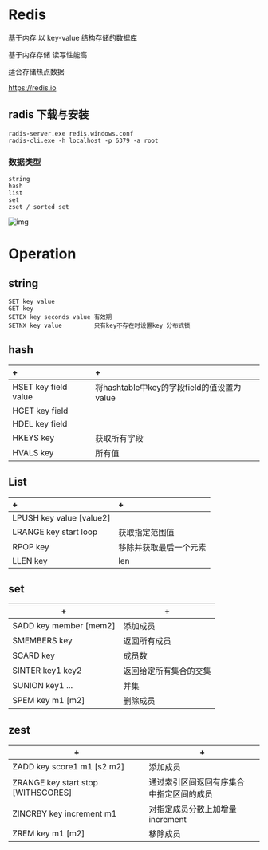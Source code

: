 # Redis

基于内存 以 key-value 结构存储的数据库

基于内存存储 读写性能高

适合存储热点数据

https://redis.io

## radis 下载与安装

```
radis-server.exe redis.windows.conf
radis-cli.exe -h localhost -p 6379 -a root
```

### 数据类型

```
string
hash
list
set
zset / sorted set
```

![img](../Project/imgs/26.png)

# Operation

## string

```
SET key value
GET key
SETEX key seconds value 有效期
SETNX key value         只有key不存在时设置key 分布式锁
```

## hash



| +                    | +                                          |
| :------------------- | :----------------------------------------- |
| HSET key field value | 将hashtable中key的字段field的值设置为value |
| HGET key field       |                                            |
| HDEL key field       |                                            |
| HKEYS key            | 获取所有字段                               |
| HVALS key            | 所有值                                     |

## List



| +                        | +                      |
| :----------------------- | :--------------------- |
| LPUSH key value [value2] |                        |
| LRANGE key start loop    | 获取指定范围值         |
| RPOP key                 | 移除并获取最后一个元素 |
| LLEN key                 | len                    |



## set

| +                      | +                      |
| ---------------------- | ---------------------- |
| SADD key member [mem2] | 添加成员               |
| SMEMBERS key           | 返回所有成员           |
| SCARD key              | 成员数                 |
| SINTER key1 key2       | 返回给定所有集合的交集 |
| SUNION key1 ...        | 并集                   |
| SPEM key m1 [m2]       | 删除成员               |

## zest



| +                                  | +                                            |
| ---------------------------------- | -------------------------------------------- |
| ZADD key score1 m1 [s2 m2]         | 添加成员                                     |
| ZRANGE key start stop [WITHSCORES] | 通过索引区间返回有序集合<br>中指定区间的成员 |
| ZINCRBY key increment m1           | 对指定成员分数上加增量increment              |
| ZREM key m1 [m2]                   | 移除成员                                     |

